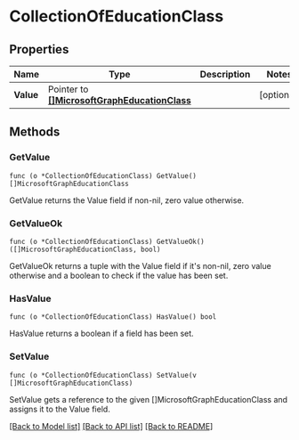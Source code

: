 # CollectionOfEducationClass

## Properties

Name | Type | Description | Notes
------------ | ------------- | ------------- | -------------
**Value** | Pointer to [**[]MicrosoftGraphEducationClass**](microsoft.graph.educationClass.md) |  | [optional] 

## Methods

### GetValue

`func (o *CollectionOfEducationClass) GetValue() []MicrosoftGraphEducationClass`

GetValue returns the Value field if non-nil, zero value otherwise.

### GetValueOk

`func (o *CollectionOfEducationClass) GetValueOk() ([]MicrosoftGraphEducationClass, bool)`

GetValueOk returns a tuple with the Value field if it's non-nil, zero value otherwise
and a boolean to check if the value has been set.

### HasValue

`func (o *CollectionOfEducationClass) HasValue() bool`

HasValue returns a boolean if a field has been set.

### SetValue

`func (o *CollectionOfEducationClass) SetValue(v []MicrosoftGraphEducationClass)`

SetValue gets a reference to the given []MicrosoftGraphEducationClass and assigns it to the Value field.


[[Back to Model list]](../README.md#documentation-for-models) [[Back to API list]](../README.md#documentation-for-api-endpoints) [[Back to README]](../README.md)


